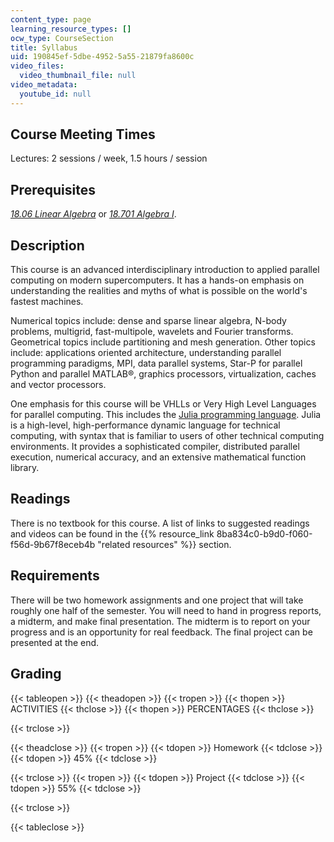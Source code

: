 ```yaml
---
content_type: page
learning_resource_types: []
ocw_type: CourseSection
title: Syllabus
uid: 190845ef-5dbe-4952-5a55-21879fa8600c
video_files:
  video_thumbnail_file: null
video_metadata:
  youtube_id: null
---
```


Course Meeting Times
--------------------

Lectures: 2 sessions / week, 1.5 hours / session

Prerequisites
-------------

[_18.06 Linear Algebra_](/courses/18-06-linear-algebra-spring-2010/pages/index.htm) or [_18.701 Algebra I_](/courses/18-701-algebra-i-fall-2010/pages/index.htm).

Description
-----------

This course is an advanced interdisciplinary introduction to applied parallel computing on modern supercomputers. It has a hands-on emphasis on understanding the realities and myths of what is possible on the world's fastest machines.

Numerical topics include: dense and sparse linear algebra, N-body problems, multigrid, fast-multipole, wavelets and Fourier transforms. Geometrical topics include partitioning and mesh generation. Other topics include: applications oriented architecture, understanding parallel programming paradigms, MPI, data parallel systems, Star-P for parallel Python and parallel MATLAB®, graphics processors, virtualization, caches and vector processors.

One emphasis for this course will be VHLLs or Very High Level Languages for parallel computing. This includes the [Julia programming language](https://github.com/JuliaLang/julia). Julia is a high-level, high-performance dynamic language for technical computing, with syntax that is familiar to users of other technical computing environments. It provides a sophisticated compiler, distributed parallel execution, numerical accuracy, and an extensive mathematical function library.

Readings
--------

There is no textbook for this course. A list of links to suggested readings and videos can be found in the {{% resource_link 8ba834c0-b9d0-f060-f56d-9b67f8eceb4b "related resources" %}} section.

Requirements
------------

There will be two homework assignments and one project that will take roughly one half of the semester. You will need to hand in progress reports, a midterm, and make final presentation. The midterm is to report on your progress and is an opportunity for real feedback. The final project can be presented at the end.

Grading
-------

{{< tableopen >}}
{{< theadopen >}}
{{< tropen >}}
{{< thopen >}}
ACTIVITIES
{{< thclose >}}
{{< thopen >}}
PERCENTAGES
{{< thclose >}}

{{< trclose >}}

{{< theadclose >}}
{{< tropen >}}
{{< tdopen >}}
Homework
{{< tdclose >}}
{{< tdopen >}}
45%
{{< tdclose >}}

{{< trclose >}}
{{< tropen >}}
{{< tdopen >}}
Project
{{< tdclose >}}
{{< tdopen >}}
55%
{{< tdclose >}}

{{< trclose >}}

{{< tableclose >}}